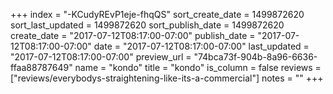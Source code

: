 +++
index = "-KCudyREvP1eje-fhqQS"
sort_create_date = 1499872620
sort_last_updated = 1499872620
sort_publish_date = 1499872620
create_date = "2017-07-12T08:17:00-07:00"
publish_date = "2017-07-12T08:17:00-07:00"
date = "2017-07-12T08:17:00-07:00"
last_updated = "2017-07-12T08:17:00-07:00"
preview_url = "74bca73f-904b-8a96-6636-ffaa88787649"
name = "kondo"
title = "kondo"
is_column = false
reviews = ["reviews/everybodys-straightening-like-its-a-commercial"]
notes = ""
+++

